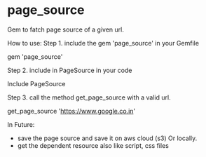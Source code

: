 page_source
=========
Gem to fatch page source of a given url.

How to use:
Step 1. 
  include the gem 'page_source' in your Gemfile
  
  gem 'page_source'

Step 2. 
  include in PageSource in your code
  
  Include PageSource

Step 3. 
  call the method get_page_source with a valid url.
  
  get_page_source 'https://www.google.co.in'
  

In Future:
  
  * save the page source and save it on aws cloud (s3) Or locally.
  * get the dependent resource also like script, css files
